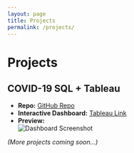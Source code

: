 ```yaml
---
layout: page
title: Projects
permalink: /projects/
---
```


# Projects

## COVID-19 SQL + Tableau
- **Repo:** [GitHub Repo](https://github.com/Chandrika2914/COVID-Death-analysis-SQL)  
- **Interactive Dashboard:** [Tableau Link](YOUR_TABLEAU_PUBLIC_LINK)  
- **Preview:**  
  ![Dashboard Screenshot](https://raw.githubusercontent.com/Chandrika2914/COVID-Death-analysis-SQL/main/tableau/dashboard_screenshots/covid-death-percentage-dashboard.png)

*(More projects coming soon...)*

